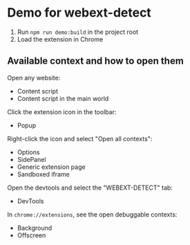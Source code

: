 # Demo for webext-detect

1. Run `npm run demo:build` in the project root
2. Load the extension in Chrome

## Available context and how to open them

Open any website:

- Content script
- Content script in the main world

Click the extension icon in the toolbar:

- Popup

Right-click the icon and select "Open all contexts":

- Options
- SidePanel
- Generic extension page
- Sandboxed iframe

Open the devtools and select the "WEBEXT-DETECT" tab:

- DevTools

In `chrome://extensions`, see the open debuggable contexts:

- Background
- Offscreen
